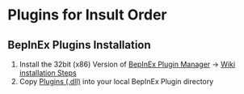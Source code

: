 # Plugins for Insult Order

## BepInEx Plugins Installation

1. Install the 32bit (x86) Version of [BepInEx Plugin Manager](https://github.com/BepInEx/BepInEx/releases) -> [Wiki installation Steps](https://github.com/BepInEx/BepInEx/wiki/Installation)
2. Copy [Plugins (.dll)](https://github.com/RipeDurian/IOPlugins/tree/master/BepInEx)  into your local BepInEx Plugin directory